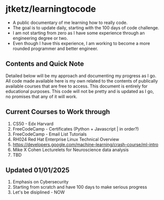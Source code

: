 # jtketz/learningtocode
- A public documentary of me learning how to really code.
- The goal is to update daily, starting with the 100 days of code challenge. 
- I am not starting from zero as I have some experience through an engineering degree or two. 
- Even though I have this experience, I am working to become a more rounded programmer and better engineer.

## Contents and Quick Note
Detailed below will be my approach and documenting my progress as I go. 
All code made available here is my own related to the contents of publically available courses that are free to access.
This document is entirely for educational purposes. 
This code will not be pretty and is updated as I go, no promises that any of it will work. 

## Current Courses to Work through
1. CS50 - Edx Harvard
2. FreeCodeCamp - Certificates (Python + Javascript | in order?)
3. FreeCodeCamp - Email List Tutorials
4. RH024 Red Hat Enterprise Linux Technical Overview
5. https://developers.google.com/machine-learning/crash-course/ml-intro
6. Mike X Cohen Lecturelets for Neuroscience data analysis
7. TBD

## Updated 01/01/2025
1. Emphasis on Cybersecurity
2. Starting from scratch and have 100 days to make serious progress
3. Let's be disiplined - NOW
